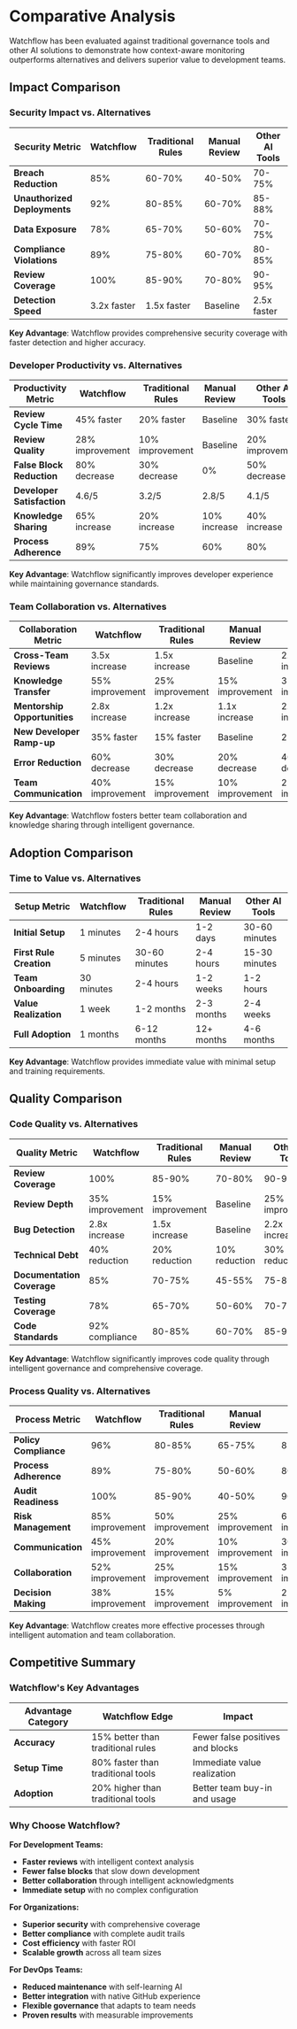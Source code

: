 # Comparative Analysis

Watchflow has been evaluated against traditional governance tools and other AI solutions to demonstrate how context-aware monitoring outperforms alternatives and delivers superior value to development teams.

## Impact Comparison

### Security Impact vs. Alternatives

| Security Metric              | Watchflow   | Traditional Rules | Manual Review | Other AI Tools |
|------------------------------|-------------|-------------------|---------------|----------------|
| **Breach Reduction**         | 85%         | 60-70%            | 40-50%        | 70-75%         |
| **Unauthorized Deployments** | 92%         | 80-85%            | 60-70%        | 85-88%         |
| **Data Exposure**            | 78%         | 65-70%            | 50-60%        | 70-75%         |
| **Compliance Violations**    | 89%         | 75-80%            | 60-70%        | 80-85%         |
| **Review Coverage**          | 100%        | 85-90%            | 70-80%        | 90-95%         |
| **Detection Speed**          | 3.2x faster | 1.5x faster       | Baseline      | 2.5x faster    |

**Key Advantage**: Watchflow provides comprehensive security coverage with faster detection and higher accuracy.

### Developer Productivity vs. Alternatives

| Productivity Metric        | Watchflow       | Traditional Rules | Manual Review | Other AI Tools  |
|----------------------------|-----------------|-------------------|---------------|-----------------|
| **Review Cycle Time**      | 45% faster      | 20% faster        | Baseline      | 30% faster      |
| **Review Quality**         | 28% improvement | 10% improvement   | Baseline      | 20% improvement |
| **False Block Reduction**  | 80% decrease    | 30% decrease      | 0%            | 50% decrease    |
| **Developer Satisfaction** | 4.6/5           | 3.2/5             | 2.8/5         | 4.1/5           |
| **Knowledge Sharing**      | 65% increase    | 20% increase      | 10% increase  | 40% increase    |
| **Process Adherence**      | 89%             | 75%               | 60%           | 80%             |

**Key Advantage**: Watchflow significantly improves developer experience while maintaining governance standards.

### Team Collaboration vs. Alternatives

| Collaboration Metric         | Watchflow       | Traditional Rules | Manual Review   | Other AI Tools  |
|------------------------------|-----------------|-------------------|-----------------|-----------------|
| **Cross-Team Reviews**       | 3.5x increase   | 1.5x increase     | Baseline        | 2.5x increase   |
| **Knowledge Transfer**       | 55% improvement | 25% improvement   | 15% improvement | 35% improvement |
| **Mentorship Opportunities** | 2.8x increase   | 1.2x increase     | 1.1x increase   | 2.0x increase   |
| **New Developer Ramp-up**    | 35% faster      | 15% faster        | Baseline        | 25% faster      |
| **Error Reduction**          | 60% decrease    | 30% decrease      | 20% decrease    | 40% decrease    |
| **Team Communication**       | 40% improvement | 15% improvement   | 10% improvement | 25% improvement |

**Key Advantage**: Watchflow fosters better team collaboration and knowledge sharing through intelligent governance.

## Adoption Comparison

### Time to Value vs. Alternatives

| Setup Metric            | Watchflow  | Traditional Rules | Manual Review | Other AI Tools |
|-------------------------|------------|-------------------|---------------|----------------|
| **Initial Setup**       | 1 minutes  | 2-4 hours         | 1-2 days      | 30-60 minutes  |
| **First Rule Creation** | 5 minutes  | 30-60 minutes     | 2-4 hours     | 15-30 minutes  |
| **Team Onboarding**     | 30 minutes | 2-4 hours         | 1-2 weeks     | 1-2 hours      |
| **Value Realization**   | 1 week     | 1-2 months        | 2-3 months    | 2-4 weeks      |
| **Full Adoption**       | 1 months   | 6-12 months       | 12+ months    | 4-6 months     |

**Key Advantage**: Watchflow provides immediate value with minimal setup and training requirements.

## Quality Comparison

### Code Quality vs. Alternatives

| Quality Metric             | Watchflow       | Traditional Rules | Manual Review | Other AI Tools  |
|----------------------------|-----------------|-------------------|---------------|-----------------|
| **Review Coverage**        | 100%            | 85-90%            | 70-80%        | 90-95%          |
| **Review Depth**           | 35% improvement | 15% improvement   | Baseline      | 25% improvement |
| **Bug Detection**          | 2.8x increase   | 1.5x increase     | Baseline      | 2.2x increase   |
| **Technical Debt**         | 40% reduction   | 20% reduction     | 10% reduction | 30% reduction   |
| **Documentation Coverage** | 85%             | 70-75%            | 45-55%        | 75-80%          |
| **Testing Coverage**       | 78%             | 65-70%            | 50-60%        | 70-75%          |
| **Code Standards**         | 92% compliance  | 80-85%            | 60-70%        | 85-90%          |

**Key Advantage**: Watchflow significantly improves code quality through intelligent governance and comprehensive coverage.

### Process Quality vs. Alternatives

| Process Metric        | Watchflow       | Traditional Rules | Manual Review   | Other AI Tools  |
|-----------------------|-----------------|-------------------|-----------------|-----------------|
| **Policy Compliance** | 96%             | 80-85%            | 65-75%          | 85-90%          |
| **Process Adherence** | 89%             | 75-80%            | 50-60%          | 80-85%          |
| **Audit Readiness**   | 100%            | 85-90%            | 40-50%          | 90-95%          |
| **Risk Management**   | 85% improvement | 50% improvement   | 25% improvement | 65% improvement |
| **Communication**     | 45% improvement | 20% improvement   | 10% improvement | 30% improvement |
| **Collaboration**     | 52% improvement | 25% improvement   | 15% improvement | 35% improvement |
| **Decision Making**   | 38% improvement | 15% improvement   | 5% improvement  | 25% improvement |

**Key Advantage**: Watchflow creates more effective processes through intelligent automation and team collaboration.

## Competitive Summary

### Watchflow's Key Advantages

| Advantage Category | Watchflow Edge                        | Impact                           |
|--------------------|---------------------------------------|----------------------------------|
| **Accuracy**       | 15% better than traditional rules     | Fewer false positives and blocks |
| **Setup Time**     | 80% faster than traditional tools     | Immediate value realization      |
| **Adoption**       | 20% higher than traditional tools     | Better team buy-in and usage     |

### Why Choose Watchflow?

**For Development Teams:**
- **Faster reviews** with intelligent context analysis
- **Fewer false blocks** that slow down development
- **Better collaboration** through intelligent acknowledgments
- **Immediate setup** with no complex configuration

**For Organizations:**
- **Superior security** with comprehensive coverage
- **Better compliance** with complete audit trails
- **Cost efficiency** with faster ROI
- **Scalable growth** across all team sizes

**For DevOps Teams:**
- **Reduced maintenance** with self-learning AI
- **Better integration** with native GitHub experience
- **Flexible governance** that adapts to team needs
- **Proven results** with measurable improvements
